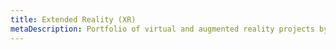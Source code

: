 ```yaml
---
title: Extended Reality (XR)
metaDescription: Portfolio of virtual and augmented reality projects by Nicholi Noah 
---
```

